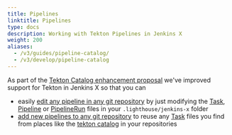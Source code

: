 ```yaml
---
title: Pipelines
linktitle: Pipelines
type: docs
description: Working with Tekton Pipelines in Jenkins X
weight: 200
aliases:
  - /v3/guides/pipeline-catalog/
  - /v3/develop/pipeline-catalog
---
```


As part of the [Tekton Catalog enhancement proposal](https://github.com/jenkins-x/enhancements/issues/37) we've improved support for Tekton in Jenkins X so that you can

* easily [edit any pipeline in any git repository](/v3/develop/pipelines/#editing-pipelines) by just modifying the [Task](https://tekton.dev/docs/pipelines/tasks/#configuring-a-task), [Pipeline](https://tekton.dev/docs/pipelines/pipelines/#configuring-a-pipeline) or [PipelineRun](https://tekton.dev/docs/pipelines/pipelineruns/#configuring-a-pipelinerun) files in your `.lighthouse/jenkins-x` folder
* [add new pipelines to any git repository](#add-new-taskspipelines-by-hand) to reuse any [Task](https://tekton.dev/docs/pipelines/tasks/#configuring-a-task) files you find from places like the [tekton catalog](https://github.com/tektoncd/catalog) in your repositories

